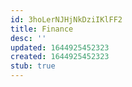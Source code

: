 ```yaml
---
id: 3hoLerNJHjNkDziIKlFF2
title: Finance
desc: ''
updated: 1644925452323
created: 1644925452323
stub: true
---
```


